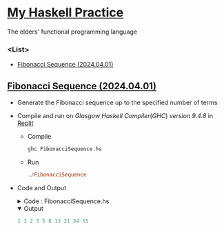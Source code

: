 # [My Haskell Practice](../README.md#my-haskell-practice)

The elders' functional programming language


### \<List>

- [Fibonacci Sequence (2024.04.01)](#fibonacci-sequence-20240401)


## [Fibonacci Sequence (2024.04.01)](#list)

- Generate the Fibonacci sequence up to the specified number of terms
- Compile and run on *Glasgow Haskell Compiler*(*GHC*) *version 9.4.8* in [Replit](https://replit.com/)
  - Compile
    ```hs
    ghc FibonacciSequence.hs
    ```
  - Run
    ```hs
    ./FibonacciSequence
    ```
- Code and Output
  <details>
    <summary>Code : FibonacciSequence.hs</summary>

  ```hs
  -- | Calculates the nth Fibonacci number using recursion.
  fibonacci :: Int -> Int
  fibonacci n
      | n <= 1 = n
      | otherwise = fibonacci (n - 1) + fibonacci (n - 2)

  -- | Main function to calculate and print the first 10 Fibonacci numbers.
  main :: IO ()
  main = do
      let fibNumbers = take 10 [fibonacci i | i <- [1..]]
      putStrLn $ unwords $ map show fibNumbers
  ```
  </details>
  <details open="">
    <summary>Output</summary>

  ```hs
  1 1 2 3 5 8 13 21 34 55
  ```
  </details>
